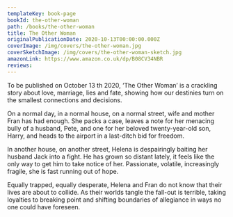 ```yaml
---
templateKey: book-page
bookId: the-other-woman
path: /books/the-other-woman
title: The Other Woman
originalPublicationDate: 2020-10-13T00:00:00.000Z
coverImage: /img/covers/the-other-woman.jpg
coverSketchImage: /img/covers/the-other-woman-sketch.jpg
amazonLink: https://www.amazon.co.uk/dp/B08CV34NBR
reviews:
---
```


To be published on October 13 th 2020, ‘The Other Woman’ is a crackling story about love, marriage, lies and fate, showing how our destinies turn on the smallest connections and decisions.

On a normal day, in a normal house, on a normal street, wife and mother Fran has had enough. She packs a case, leaves a note for her menacing bully of a husband, Pete, and one for her beloved twenty-year-old son, Harry, and heads to the airport in a last-ditch bid for freedom.

In another house, on another street, Helena is despairingly baiting her husband Jack into a fight. He has grown so distant lately, it feels like the only way to get him to take notice of her. Passionate, volatile, increasingly fragile, she is fast running out of hope.

Equally trapped, equally desperate, Helena and Fran do not know that their lives are about to collide. As their worlds tangle the fall-out is terrible, taking loyalties to breaking point and shifting boundaries of allegiance in ways no one could have foreseen.

